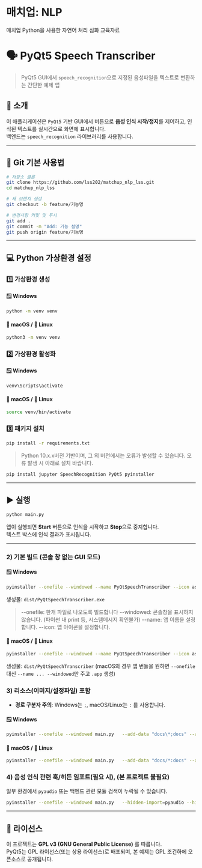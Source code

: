 # 매치업: NLP
매치업 Python을 사용한 자연어 처리 심화 교육자료

# 🗣️ PyQt5 Speech Transcriber
> PyQt5 GUI에서 `speech_recognition`으로 지정된 음성파일을 텍스트로 변환하는 간단한 예제 앱

## 📖 소개
이 애플리케이션은 `PyQt5` 기반 GUI에서 버튼으로 **음성 인식 시작/정지**를 제어하고,
인식된 텍스트를 실시간으로 화면에 표시합니다.  
백엔드는 `speech_recognition` 라이브러리를 사용합니다.

---

## 🧭 Git 기본 사용법

```bash
# 저장소 클론
git clone https://github.com/lss202/matchup_nlp_lss.git
cd matchup_nlp_lss

# 새 브랜치 생성
git checkout -b feature/기능명

# 변경사항 커밋 및 푸시
git add .
git commit -m "Add: 기능 설명"
git push origin feature/기능명
```

---

## 💻 Python 가상환경 설정

### 1️⃣ 가상환경 생성
#### 🪟 Windows
```bash
python -m venv venv
```
#### 🍎 macOS / 🐧 Linux
```bash
python3 -m venv venv
```

### 2️⃣ 가상환경 활성화
#### 🪟 Windows
```bash
venv\Scripts\activate
```
#### 🍎 macOS / 🐧 Linux
```bash
source venv/bin/activate
```

### 3️⃣ 패키지 설치
```bash
pip install -r requirements.txt
```
> Python 10.x.x버전 기반이며, 그 외 버전에서는 오류가 발생할 수 있습니다.
> 오류 발생 시 아래로 설치 바랍니다.
```bash
pip install jupyter SpeechRecognition PyQt5 pyinstaller
```

---

## ▶️ 실행
```bash
python main.py
```
앱이 실행되면 **Start** 버튼으로 인식을 시작하고 **Stop**으로 중지합니다.  
텍스트 박스에 인식 결과가 표시됩니다.

---

### 2) 기본 빌드 (콘솔 창 없는 GUI 모드)
#### 🪟 Windows
```bash
pyinstaller --onefile --windowed --name PyQtSpeechTranscriber --icon assets/app.ico main.py
```
생성물: `dist/PyQtSpeechTranscriber.exe`
> --onefile: 한개 파일로 나오도록 빌드합니다
> --windowed: 콘솔창을 표시하지 않습니다. (파이썬 내 print 등, 시스템메시지 확인불가)
> --name: 앱 이름을 설정합니다.
> --icon: 앱 아이콘을 설정합니다.

#### 🍎 macOS / 🐧 Linux
```bash
pyinstaller --onefile --windowed --name PyQtSpeechTranscriber --icon assets/app.icns main.py
```
생성물: `dist/PyQtSpeechTranscriber` (macOS의 경우 앱 번들을 원하면 `--onefile` 대신 `--name ... --windowed`만 주고 `.app` 생성)

### 3) 리소스(이미지/설정파일) 포함
- **경로 구분자 주의**: Windows는 `;`, macOS/Linux는 `:` 를 사용합니다.

#### 🪟 Windows
```bash
pyinstaller --onefile --windowed main.py   --add-data "docs\*;docs" --add-data "assets\*;assets"
```

#### 🍎 macOS / 🐧 Linux
```bash
pyinstaller --onefile --windowed main.py   --add-data "docs/*:docs" --add-data "assets/*:assets"
```

### 4) 음성 인식 관련 훅/히든 임포트(필요 시), (본 프로젝트 불필요)
일부 환경에서 `pyaudio` 또는 백엔드 관련 모듈 검색이 누락될 수 있습니다.
```bash
pyinstaller --onefile --windowed main.py   --hidden-import=pyaudio --hidden-import=speech_recognition
```

---

## 📄 라이선스
이 프로젝트는 **GPL v3 (GNU General Public License)** 를 따릅니다.  
PyQt5는 GPL 라이선스(또는 상용 라이선스)로 배포되며, 본 예제는 GPL 조건하에 오픈소스로 공개됩니다.
